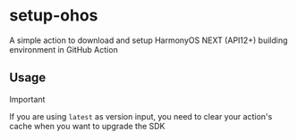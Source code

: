 # setup-ohos

A simple action to download and setup HarmonyOS NEXT (API12+) building environment in GitHub Action

## Usage

> [!IMPORTANT]
>
> If you are using `latest` as version input, you need to clear your action's cache when you want to upgrade the SDK